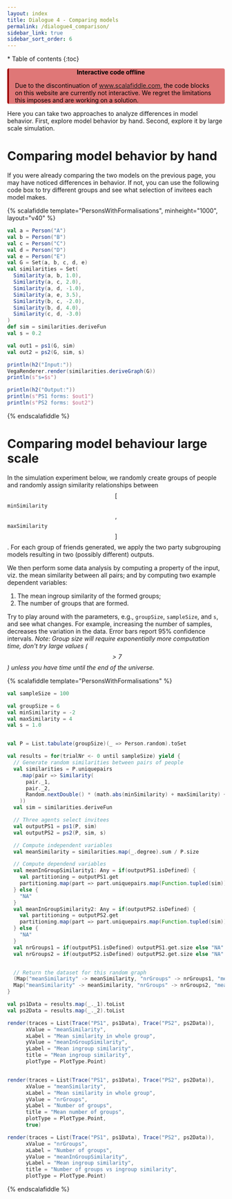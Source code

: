 ```yaml
---
layout: index
title: Dialogue 4 - Comparing models
permalink: /dialogue4_comparison/
sidebar_link: true
sidebar_sort_order: 6
---
```


<div id="toc-wrapper" markdown="1">
* Table of contents
{:toc}
</div>

<div class="warning" style='max-width: 100%;background-color:#DF7777; color: #000; border-left: solid #a00000 4px; border-radius: 4px; padding-right: 2em;'>
<span>
<p style='width: 100%;margin-top:1em; text-align:center'>
<b>Interactive code offline</b></p>
<p style='width: calc(100% - 1em);margin-left: 1em;'>
Due to the discontinuation of <a href="https://www.scalafiddle.com">www.scalafiddle.com</a>, the code blocks on this website are currently not interactive. We regret the limitations this imposes and are working on a solution.
</p></span>
</div>

Here you can take two approaches to analyze differences in model behavior. First,
explore model behavior by hand. Second, explore it by large scale simulation.

# Comparing model behavior by hand
If you were already comparing the two models on the previous page, you
may have noticed differences in behavior. If not, you can use the following
code box to try different groups and see what selection of invitees each
model makes.

{% scalafiddle template="PersonsWithFormalisations", minheight="1000", layout="v40" %}
```scala
val a = Person("A")
val b = Person("B")
val c = Person("C")
val d = Person("D")
val e = Person("E")
val G = Set(a, b, c, d, e)
val similarities = Set(
  Similarity(a, b, 1.0),
  Similarity(a, c, 2.0),
  Similarity(a, d, -1.0),
  Similarity(a, e, 3.5),
  Similarity(b, c, -2.0),
  Similarity(b, d, 4.0),
  Similarity(c, d, -3.0)
)
def sim = similarities.deriveFun
val s = 0.2

val out1 = ps1(G, sim)
val out2 = ps2(G, sim, s)

println(h2("Input:"))
VegaRenderer.render(similarities.deriveGraph(G))
println(s"s=$s")

println(h2("Output:"))
println(s"PS1 forms: $out1")
println(s"PS2 forms: $out2")
```
{% endscalafiddle %}

# Comparing model behaviour large scale

In the simulation experiment below, we randomly create groups of people and
randomly assign similarity relationships between $$[$$```minSimilarity```$$,$$```maxSimilarity```$$]$$. For each group of friends generated, we
apply the two party subgrouping models resulting in two (possibly different)
outputs.

We then perform some data analysis by computing a property of the input,
viz. the mean similarity between all pairs; and by computing two example dependent
variables:

1. The mean ingroup similarity of the formed groups;
2. The number of groups that are formed.

Try to play around with the parameters, e.g., ```groupSize```, ```sampleSize```,
and ```s```, and see what changes. For example, increasing the number of samples, decreases
the variation in the data. Error bars report 95% confidence intervals. *Note: Group size will require exponentially
more computation time, don't try large values ($$>7$$) unless you have time
until the end of the universe.*

{% scalafiddle template="PersonsWithFormalisations" %}
```scala
val sampleSize = 100

val groupSize = 6
val minSimilarity = -2
val maxSimilarity = 4
val s = 1.0


val P = List.tabulate(groupSize)(_ => Person.random).toSet

val results = for(trialNr <- 0 until sampleSize) yield {
  // Generate random similarities between pairs of people
  val similarities = P.uniquepairs
    .map(pair => Similarity(
      pair._1,
      pair._2,
      Random.nextDouble() * (math.abs(minSimilarity) + maxSimilarity) + minSimilarity
    ))
  val sim = similarities.deriveFun

  // Three agents select invitees
  val outputPS1 = ps1(P, sim)
  val outputPS2 = ps2(P, sim, s)

  // Compute independent variables
  val meanSimilarity = similarities.map(_.degree).sum / P.size

  // Compute dependend variables
  val meanInGroupSimilarity1: Any = if(outputPS1.isDefined) {
    val partitioning = outputPS1.get
    partitioning.map(part => part.uniquepairs.map(Function.tupled(sim)).sum / part.size).sum / partitioning.size
  } else {
    "NA"
  }
  val meanInGroupSimilarity2: Any = if(outputPS2.isDefined) {
    val partitioning = outputPS2.get
    partitioning.map(part => part.uniquepairs.map(Function.tupled(sim)).sum / part.size).sum / partitioning.size
  } else {
    "NA"
  }
  val nrGroups1 = if(outputPS1.isDefined) outputPS1.get.size else "NA"
  val nrGroups2 = if(outputPS2.isDefined) outputPS2.get.size else "NA"


  // Return the dataset for this random graph
  (Map("meanSimilarity" -> meanSimilarity, "nrGroups" -> nrGroups1, "meanInGroupSimilarity" -> meanInGroupSimilarity1),
  Map("meanSimilarity" -> meanSimilarity, "nrGroups" -> nrGroups2, "meanInGroupSimilarity" -> meanInGroupSimilarity2))
}

val ps1Data = results.map(_._1).toList
val ps2Data = results.map(_._2).toList

render(traces = List(Trace("PS1", ps1Data), Trace("PS2", ps2Data)),
      xValue = "meanSimilarity",
      xLabel = "Mean similarity in whole group",
      yValue = "meanInGroupSimilarity",
      yLabel = "Mean ingroup similarity",
      title = "Mean ingroup similarity",
      plotType = PlotType.Point)


render(traces = List(Trace("PS1", ps1Data), Trace("PS2", ps2Data)),
      xValue = "meanSimilarity",
      xLabel = "Mean similarity in whole group",
      yValue = "nrGroups",
      yLabel = "Number of groups",
      title = "Mean number of groups",
      plotType = PlotType.Point,
      true)

render(traces = List(Trace("PS1", ps1Data), Trace("PS2", ps2Data)),
      xValue = "nrGroups",
      xLabel = "Number of groups",
      yValue = "meanInGroupSimilarity",
      yLabel = "Mean ingroup similarity",
      title = "Number of groups vs ingroup similarity",
      plotType = PlotType.Point)

```
{% endscalafiddle %}
